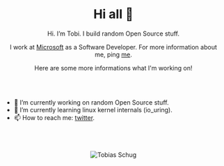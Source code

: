 <h1 align="center">Hi all 👋</h1>

<p align="center">
Hi. I’m Tobi. I build random Open Source stuff. 
</p>

<p align="center">
  I work at <a href="https://microsoft.com">Microsoft</a> as a Software Developer. For more information about me, ping <a href="https://twitter.com/Happy_Tobi">me</a>.
</p>

<p align="center">
  Here are some more informations what I'm working on!
</p>
<br/><br/>

- 🔭 I’m currently working on random Open Source stuff.
- 🌱 I’m currently learning linux kernel internals (io_uring).
- 📫 How to reach me: [twitter](https://twitter.com/Happy_Tobi).

<br/><br/>
<p align="center">
<img align="center" src="https://github-readme-stats.vercel.app/api?username=happytobi&show_icons=true&theme=dracula" alt="Tobias Schug" />
</p>

